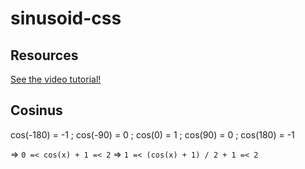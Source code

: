 # sinusoid-css

## Resources

[See the video tutorial!](https://www.youtube.com/watch?v=oSzUeiYt_xU&list=PLjnstNlepBvOG299LOrvMFJ8WreCDWWd4&t=1062s)

## Cosinus

cos(-180) = -1 ; cos(-90) = 0 ; cos(0) = 1 ; cos(90) = 0 ; cos(180) = -1

=> `0 =< cos(x) + 1 =< 2`
=> `1 =< (cos(x) + 1) / 2 + 1 =< 2`
